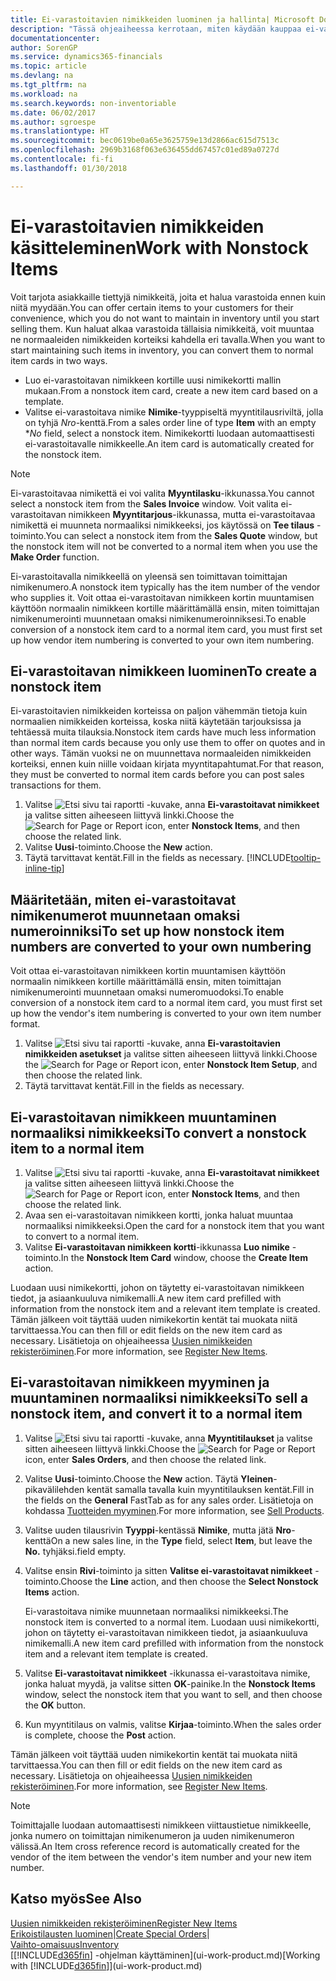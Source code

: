 ```yaml
---
title: Ei-varastoitavien nimikkeiden luominen ja hallinta| Microsoft Docs
description: "Tässä ohjeaiheessa kerrotaan, miten käydään kauppaa ei-varastoitavilla nimikkeillä tai nimikkeillä, joita ei säilytetä varastossa."
documentationcenter: 
author: SorenGP
ms.service: dynamics365-financials
ms.topic: article
ms.devlang: na
ms.tgt_pltfrm: na
ms.workload: na
ms.search.keywords: non-inventoriable
ms.date: 06/02/2017
ms.author: sgroespe
ms.translationtype: HT
ms.sourcegitcommit: bec0619be0a65e3625759e13d2866ac615d7513c
ms.openlocfilehash: 2969b3168f063e636455dd67457c01ed89a0727d
ms.contentlocale: fi-fi
ms.lasthandoff: 01/30/2018

---
```

# <a name="work-with-nonstock-items"></a><span data-ttu-id="a5f55-103">Ei-varastoitavien nimikkeiden käsitteleminen</span><span class="sxs-lookup"><span data-stu-id="a5f55-103">Work with Nonstock Items</span></span>
<span data-ttu-id="a5f55-104">Voit tarjota asiakkaille tiettyjä nimikkeitä, joita et halua varastoida ennen kuin niitä myydään.</span><span class="sxs-lookup"><span data-stu-id="a5f55-104">You can offer certain items to your customers for their convenience, which you do not want to maintain in inventory until you start selling them.</span></span> <span data-ttu-id="a5f55-105">Kun haluat alkaa varastoida tällaisia nimikkeitä, voit muuntaa ne normaaleiden nimikkeiden korteiksi kahdella eri tavalla.</span><span class="sxs-lookup"><span data-stu-id="a5f55-105">When you want to start maintaining such items in inventory, you can convert them to normal item cards in two ways.</span></span>

* <span data-ttu-id="a5f55-106">Luo ei-varastoitavan nimikkeen kortille uusi nimikekortti mallin mukaan.</span><span class="sxs-lookup"><span data-stu-id="a5f55-106">From a nonstock item card, create a new item card based on a template.</span></span>
* <span data-ttu-id="a5f55-107">Valitse ei-varastoitava nimike **Nimike**-tyyppiseltä myyntitilausriviltä, jolla on tyhjä *Nro*-kenttä.</span><span class="sxs-lookup"><span data-stu-id="a5f55-107">From a sales order line of type **Item** with an empty \**No* field, select a nonstock item.</span></span> <span data-ttu-id="a5f55-108">Nimikekortti luodaan automaattisesti ei-varastoitavalle nimikkeelle.</span><span class="sxs-lookup"><span data-stu-id="a5f55-108">An item card is automatically created for the nonstock item.</span></span>

> [!NOTE]  
>   <span data-ttu-id="a5f55-109">Ei-varastoitavaa nimikettä ei voi valita **Myyntilasku**-ikkunassa.</span><span class="sxs-lookup"><span data-stu-id="a5f55-109">You cannot select a nonstock item from the **Sales Invoice** window.</span></span> <span data-ttu-id="a5f55-110">Voit valita ei-varastoitavan nimikkeen **Myyntitarjous**-ikkunassa, mutta ei-varastoitavaa nimikettä ei muunneta normaaliksi nimikkeeksi, jos käytössä on **Tee tilaus** -toiminto.</span><span class="sxs-lookup"><span data-stu-id="a5f55-110">You can select a nonstock item from the **Sales Quote** window, but the nonstock item will not be converted to a normal item when you use the **Make Order** function.</span></span>

<span data-ttu-id="a5f55-111">Ei-varastoitavalla nimikkeellä on yleensä sen toimittavan toimittajan nimikenumero.</span><span class="sxs-lookup"><span data-stu-id="a5f55-111">A nonstock item typically has the item number of the vendor who supplies it.</span></span> <span data-ttu-id="a5f55-112">Voit ottaa ei-varastoitavan nimikkeen kortin muuntamisen käyttöön normaalin nimikkeen kortille määrittämällä ensin, miten toimittajan nimikenumerointi muunnetaan omaksi nimikenumeroinniksesi.</span><span class="sxs-lookup"><span data-stu-id="a5f55-112">To enable conversion of a nonstock item card to a normal item card, you must first set up how vendor item numbering is converted to your own item numbering.</span></span>   

## <a name="to-create-a-nonstock-item"></a><span data-ttu-id="a5f55-113">Ei-varastoitavan nimikkeen luominen</span><span class="sxs-lookup"><span data-stu-id="a5f55-113">To create a nonstock item</span></span>
<span data-ttu-id="a5f55-114">Ei-varastoitavien nimikkeiden korteissa on paljon vähemmän tietoja kuin normaalien nimikkeiden korteissa, koska niitä käytetään tarjouksissa ja tehtäessä muita tilauksia.</span><span class="sxs-lookup"><span data-stu-id="a5f55-114">Nonstock item cards have much less information than normal item cards because you only use them to offer on quotes and in other ways.</span></span> <span data-ttu-id="a5f55-115">Tämän vuoksi ne on muunnettava normaaleiden nimikkeiden korteiksi, ennen kuin niille voidaan kirjata myyntitapahtumat.</span><span class="sxs-lookup"><span data-stu-id="a5f55-115">For that reason, they must be converted to normal item cards before you can post sales transactions for them.</span></span>

1. <span data-ttu-id="a5f55-116">Valitse ![Etsi sivu tai raportti](media/ui-search/search_small.png "Etsi sivu tai raportti -kuvake") -kuvake, anna **Ei-varastoitavat nimikkeet** ja valitse sitten aiheeseen liittyvä linkki.</span><span class="sxs-lookup"><span data-stu-id="a5f55-116">Choose the ![Search for Page or Report](media/ui-search/search_small.png "Search for Page or Report icon") icon, enter **Nonstock Items**, and then choose the related link.</span></span>
2. <span data-ttu-id="a5f55-117">Valitse **Uusi**-toiminto.</span><span class="sxs-lookup"><span data-stu-id="a5f55-117">Choose the **New** action.</span></span>
3. <span data-ttu-id="a5f55-118">Täytä tarvittavat kentät.</span><span class="sxs-lookup"><span data-stu-id="a5f55-118">Fill in the fields as necessary.</span></span> [!INCLUDE[tooltip-inline-tip](includes/tooltip-inline-tip_md.md)]

## <a name="to-set-up-how-nonstock-item-numbers-are-converted-to-your-own-numbering"></a><span data-ttu-id="a5f55-119">Määritetään, miten ei-varastoitavat nimikenumerot muunnetaan omaksi numeroinniksi</span><span class="sxs-lookup"><span data-stu-id="a5f55-119">To set up how nonstock item numbers are converted to your own numbering</span></span>
<span data-ttu-id="a5f55-120">Voit ottaa ei-varastoitavan nimikkeen kortin muuntamisen käyttöön normaalin nimikkeen kortille määrittämällä ensin, miten toimittajan nimikenumerointi muunnetaan omaksi numeromuodoksi.</span><span class="sxs-lookup"><span data-stu-id="a5f55-120">To enable conversion of a nonstock item card to a normal item card, you must first set up how the vendor's item numbering is converted to your own item number format.</span></span>

1. <span data-ttu-id="a5f55-121">Valitse ![Etsi sivu tai raportti](media/ui-search/search_small.png "Etsi sivu tai raportti -kuvake") -kuvake, anna **Ei-varastoitavien nimikkeiden asetukset** ja valitse sitten aiheeseen liittyvä linkki.</span><span class="sxs-lookup"><span data-stu-id="a5f55-121">Choose the ![Search for Page or Report](media/ui-search/search_small.png "Search for Page or Report icon") icon, enter **Nonstock Item Setup**, and then choose the related link.</span></span>
2. <span data-ttu-id="a5f55-122">Täytä tarvittavat kentät.</span><span class="sxs-lookup"><span data-stu-id="a5f55-122">Fill in the fields as necessary.</span></span>

## <a name="to-convert-a-nonstock-item-to-a-normal-item"></a><span data-ttu-id="a5f55-123">Ei-varastoitavan nimikkeen muuntaminen normaaliksi nimikkeeksi</span><span class="sxs-lookup"><span data-stu-id="a5f55-123">To convert a nonstock item to a normal item</span></span>
1. <span data-ttu-id="a5f55-124">Valitse ![Etsi sivu tai raportti](media/ui-search/search_small.png "Etsi sivu tai raportti -kuvake") -kuvake, anna **Ei-varastoitavat nimikkeet** ja valitse sitten aiheeseen liittyvä linkki.</span><span class="sxs-lookup"><span data-stu-id="a5f55-124">Choose the ![Search for Page or Report](media/ui-search/search_small.png "Search for Page or Report icon") icon, enter **Nonstock Items**, and then choose the related link.</span></span>
2. <span data-ttu-id="a5f55-125">Avaa sen ei-varastoitavan nimikkeen kortti, jonka haluat muuntaa normaaliksi nimikkeeksi.</span><span class="sxs-lookup"><span data-stu-id="a5f55-125">Open the card for a nonstock item that you want to convert to a normal item.</span></span>
3. <span data-ttu-id="a5f55-126">Valitse **Ei-varastoitavan nimikkeen kortti**-ikkunassa **Luo nimike** -toiminto.</span><span class="sxs-lookup"><span data-stu-id="a5f55-126">In the **Nonstock Item Card** window, choose the **Create Item** action.</span></span>

<span data-ttu-id="a5f55-127">Luodaan uusi nimikekortti, johon on täytetty ei-varastoitavan nimikkeen tiedot, ja asiaankuuluva nimikemalli.</span><span class="sxs-lookup"><span data-stu-id="a5f55-127">A new item card prefilled with information from the nonstock item and a relevant item template is created.</span></span> <span data-ttu-id="a5f55-128">Tämän jälkeen voit täyttää uuden nimikekortin kentät tai muokata niitä tarvittaessa.</span><span class="sxs-lookup"><span data-stu-id="a5f55-128">You can then fill or edit fields on the new item card as necessary.</span></span> <span data-ttu-id="a5f55-129">Lisätietoja on ohjeaiheessa [Uusien nimikkeiden rekisteröiminen](inventory-how-register-new-items.md).</span><span class="sxs-lookup"><span data-stu-id="a5f55-129">For more information, see [Register New Items](inventory-how-register-new-items.md).</span></span>

## <a name="to-sell-a-nonstock-item-and-convert-it-to-a-normal-item"></a><span data-ttu-id="a5f55-130">Ei-varastoitavan nimikkeen myyminen ja muuntaminen normaaliksi nimikkeeksi</span><span class="sxs-lookup"><span data-stu-id="a5f55-130">To sell a nonstock item, and convert it to a normal item</span></span>
1. <span data-ttu-id="a5f55-131">Valitse ![Etsi sivu tai raportti](media/ui-search/search_small.png "Etsi sivu tai raportti -kuvake") -kuvake, anna **Myyntitilaukset** ja valitse sitten aiheeseen liittyvä linkki.</span><span class="sxs-lookup"><span data-stu-id="a5f55-131">Choose the ![Search for Page or Report](media/ui-search/search_small.png "Search for Page or Report icon") icon, enter **Sales Orders**, and then choose the related link.</span></span>
2. <span data-ttu-id="a5f55-132">Valitse **Uusi**-toiminto.</span><span class="sxs-lookup"><span data-stu-id="a5f55-132">Choose the **New** action.</span></span> <span data-ttu-id="a5f55-133">Täytä **Yleinen**-pikavälilehden kentät samalla tavalla kuin myyntitilauksen kentät.</span><span class="sxs-lookup"><span data-stu-id="a5f55-133">Fill in the fields on the **General** FastTab as for any sales order.</span></span> <span data-ttu-id="a5f55-134">Lisätietoja on kohdassa [Tuotteiden myyminen](sales-how-sell-products.md).</span><span class="sxs-lookup"><span data-stu-id="a5f55-134">For more information, see [Sell Products](sales-how-sell-products.md).</span></span>
3. <span data-ttu-id="a5f55-135">Valitse uuden tilausrivin **Tyyppi**-kentässä **Nimike**, mutta jätä **Nro**-kenttä</span><span class="sxs-lookup"><span data-stu-id="a5f55-135">On a new sales line, in the **Type** field, select **Item**, but leave the **No.**</span></span> <span data-ttu-id="a5f55-136">tyhjäksi.</span><span class="sxs-lookup"><span data-stu-id="a5f55-136">field empty.</span></span>
4. <span data-ttu-id="a5f55-137">Valitse ensin **Rivi**-toiminto ja sitten **Valitse ei-varastoitavat nimikkeet** -toiminto.</span><span class="sxs-lookup"><span data-stu-id="a5f55-137">Choose the **Line** action, and then choose the **Select Nonstock Items** action.</span></span>

    <span data-ttu-id="a5f55-138">Ei-varastoitava nimike muunnetaan normaaliksi nimikkeeksi.</span><span class="sxs-lookup"><span data-stu-id="a5f55-138">The nonstock item is converted to a normal item.</span></span> <span data-ttu-id="a5f55-139">Luodaan uusi nimikekortti, johon on täytetty ei-varastoitavan nimikkeen tiedot, ja asiaankuuluva nimikemalli.</span><span class="sxs-lookup"><span data-stu-id="a5f55-139">A new item card prefilled with information from the nonstock item and a relevant item template is created.</span></span>
5. <span data-ttu-id="a5f55-140">Valitse **Ei-varastoitavat nimikkeet** -ikkunassa ei-varastoitava nimike, jonka haluat myydä, ja valitse sitten **OK**-painike.</span><span class="sxs-lookup"><span data-stu-id="a5f55-140">In the **Nonstock Items** window, select the nonstock item that you want to sell, and then choose the **OK** button.</span></span>
6. <span data-ttu-id="a5f55-141">Kun myyntitilaus on valmis, valitse **Kirjaa**-toiminto.</span><span class="sxs-lookup"><span data-stu-id="a5f55-141">When the sales order is complete, choose the **Post** action.</span></span>

<span data-ttu-id="a5f55-142">Tämän jälkeen voit täyttää uuden nimikekortin kentät tai muokata niitä tarvittaessa.</span><span class="sxs-lookup"><span data-stu-id="a5f55-142">You can then fill or edit fields on the new item card as necessary.</span></span> <span data-ttu-id="a5f55-143">Lisätietoja on ohjeaiheessa [Uusien nimikkeiden rekisteröiminen](inventory-how-register-new-items.md).</span><span class="sxs-lookup"><span data-stu-id="a5f55-143">For more information, see [Register New Items](inventory-how-register-new-items.md).</span></span>

> [!NOTE]  
>   <span data-ttu-id="a5f55-144">Toimittajalle luodaan automaattisesti nimikkeen viittaustietue nimikkeelle, jonka numero on toimittajan nimikenumeron ja uuden nimikenumeron välissä.</span><span class="sxs-lookup"><span data-stu-id="a5f55-144">An Item cross reference record is automatically created for the vendor of the item between the vendor's item number and your new item number.</span></span>

## <a name="see-also"></a><span data-ttu-id="a5f55-145">Katso myös</span><span class="sxs-lookup"><span data-stu-id="a5f55-145">See Also</span></span>
[<span data-ttu-id="a5f55-146">Uusien nimikkeiden rekisteröiminen</span><span class="sxs-lookup"><span data-stu-id="a5f55-146">Register New Items</span></span>](inventory-how-register-new-items.md)  
<span data-ttu-id="a5f55-147">[Erikoistilausten luominen](sales-how-to-create-special-orders.md)|</span><span class="sxs-lookup"><span data-stu-id="a5f55-147">[Create Special Orders](sales-how-to-create-special-orders.md)|</span></span>  
[<span data-ttu-id="a5f55-148">Vaihto-omaisuus</span><span class="sxs-lookup"><span data-stu-id="a5f55-148">Inventory</span></span>](inventory-manage-inventory.md)  
<span data-ttu-id="a5f55-149">[[!INCLUDE[d365fin](includes/d365fin_md.md)] -ohjelman käyttäminen](ui-work-product.md)</span><span class="sxs-lookup"><span data-stu-id="a5f55-149">[Working with [!INCLUDE[d365fin](includes/d365fin_md.md)]](ui-work-product.md)</span></span>

